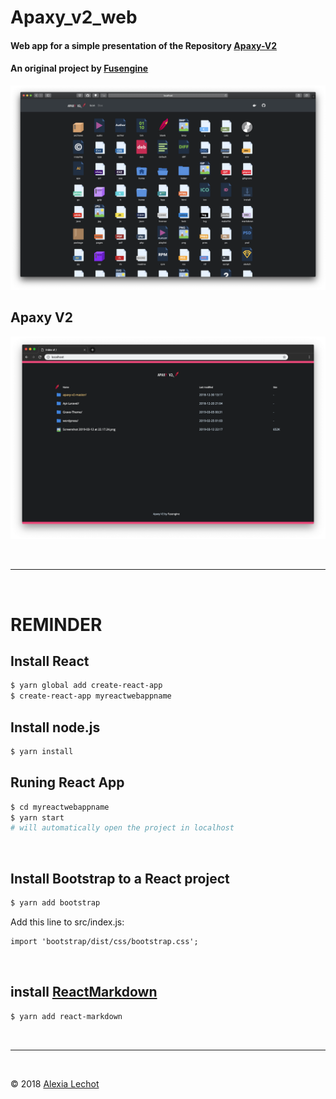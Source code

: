 # Apaxy_v2_web

#### Web app for a simple presentation of the Repository [Apaxy-V2](https://github.com/fusengine/apaxy-v2) 
#### An original project by [Fusengine](https://fusengine.ch)

![Screenshot](apaxyApp/src/images/screenshot/ScreenshotApaxyWeb.png)

## Apaxy V2
![Screenshot](apaxyApp/src/images/screenshot/ScreenshotApaxy.png)

<br><hr><br>

# REMINDER
## Install React 
```sh
$ yarn global add create-react-app
$ create-react-app myreactwebappname
```
## Install node.js
```sh
$ yarn install 
```
## Runing React App
```sh
$ cd myreactwebappname
$ yarn start 
# will automatically open the project in localhost
```

<br>

## Install Bootstrap to a React project
```sh
$ yarn add bootstrap 
```

Add this line to src/index.js:
```html
import 'bootstrap/dist/css/bootstrap.css';
```

<br>

## install [ReactMarkdown](https://github.com/rexxars/react-markdown)
```sh
$ yarn add react-markdown
```

<br><hr><br>

&copy; 2018 [Alexia Lechot](https://uxmilk.co)

